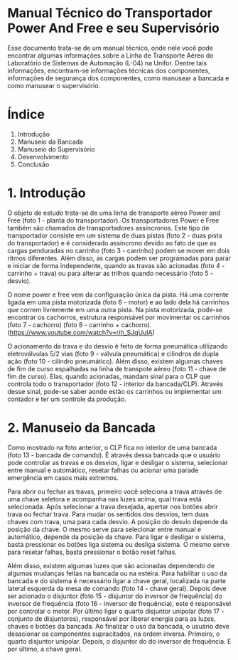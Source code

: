 # Manual Técnico do Transportador Power And Free e seu Supervisório

Esse documento trata-se de um manual técnico, onde nele você pode encontrar algumas informações sobre a Linha de Transporte Aéreo do  Laboratório de Sistemas de Automação (L-04) na Unifor. Dentre tais informações, encontram-se informações técnicas dos componentes, informações de segurança dos componentes, como manusear a bancada e como manusear o supervisório.

# Índice

1.	Introdução
2.	Manuseio da Bancada
3.	Manuseio do Supervisório
4.	Desenvolvimento
5.	Conclusão

# 1. Introdução

O objeto de estudo trata-se de uma linha de transporte aéreo Power and Free (foto 1 - planta do transportador). Os transportadores Power e Free também são chamados de transportadores assíncronos. Este tipo de transportador consiste em um sistema de duas pistas (foto 2 - duas pista do transportador) e é considerado assíncrono devido ao fato de que as cargas penduradas no carrinho (foto 3 - carrinho) podem se mover em dois ritmos diferentes. Além disso, as cargas podem ser programadas para parar e iniciar de forma independente, quando as travas são acionadas (foto 4 - carrinho + trava) ou para alterar as trilhos quando necessário (foto 5 - desvio).

O nome power e free vem da configuração única da pista. Há uma corrente ligada em uma pista motorizada (foto 6 - motor) e ao lado dela há carrinhos que correm livremente em uma outra pista. Na pista motorizada, pode-se encontrar os cachorros, estrutura responsável por movimentar os carrinhos (foto 7 - cachorro) (foto 8 - carrinho + cachorro). (https://www.youtube.com/watch?v=rih_SJqUuIA)

O acionamento da trava e do desvio é feito de forma pneumática utilizando eletroválvulas 5/2 vias (foto 9 - válvula pneumática) e cilindros de dupla ação (foto 10 - cilindro pneumático). Além disso, existem algumas chaves de fim de curso espalhadas na linha de transpote aéreo (foto 11 - chave de fim de curso). Elas, quando acionadas, mandam sinal para o CLP que controla todo o transportador (foto 12 - interior da bancada/CLP). Através desse sinal, pode-se saber aonde estão os carrinhos ou implementar um contador e ter um controle da produção.

# 2. Manuseio da Bancada

Como mostrado na foto anterior, o CLP fica no interior de uma bancada (foto 13 - bancada de comando). É através dessa bancada que o usuário pode controlar as travas e os desvios, ligar e desligar o sistema, selecionar entre manual e automático, resetar falhas ou acionar uma parade emergência em casos mais extremos.

Para abrir ou fechar as travas, primeiro você seleciona a trava através de uma chave seletora e acompanha nas luzes acima, qual trava está selecionada. Após selecionar a trava desejada, apertar nos botões abrir trava ou fechar trava. Para mudar os sentidos dos desvios, tem duas chaves com trava, uma para cada desvio. A posição do desvio depende da posição da chave. O mesmo serve para selecionar entre manual e automático, depende da posição da chave. Para ligar e desligar o sistema, basta pressionar os botões liga sistema ou desliga sistema. O mesmo serve para resetar falhas, basta pressionar o botão reset falhas.

Além disso, existem algumas luzes que são acionadas dependendo de algumas mudanças feitas na bancada ou na esteira. Para habilitar o uso da bancada e do sistema é necessário ligar a chave geral, localizada na parte lateral esquerda da mesa de comando (foto 14 - chave geral). Depois deve ser acionado o disjuntor (foto 15 - disjuntor do inversor de frequência) do inversor de frequência (foto 16 - inversor de frequência), este é responsável por controlar o motor. Por último ligar o quarto disjuntor unipolar (foto 17 - conjunto de disjuntores), responsável por liberar energia para as luzes, chaves e botões da bancada. Ao finalizar o uso da bancada, o usuário deve desacionar os componentes supracitados, na ordem inversa. Primeiro, o quarto disjuntor unipolar. Depois, o disjuntor do do inversor de frequência. E por último, a chave geral.
